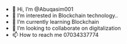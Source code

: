 - 👋 Hi, I’m @Abuqasim001
- 👀 I’m interested in Blockchain technology..
- 🌱 I’m currently learning Blockchain 
- 💞️ I’m looking to collaborate on digitalization 
- 📫 How to reach me 07034337774

<!---
Abuqasim001/Abuqasim001 is a ✨ special ✨ repository because its `README.md` (this file) appears on your GitHub profile.
You can click the Preview link to take a look at your changes.
--->
